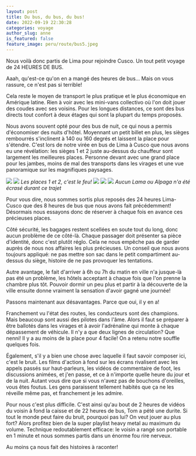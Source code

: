 ```yaml
---
layout: post
title: Du bus, du bus, du bus!
date: 2022-09-19 22:30:28
categories: voyage
author_slug: anne
is_featured: false
feature_image: peru/route/bus5.jpeg
---
```


Nous voilà donc partis de Lima pour rejoindre Cusco. Un tout petit voyage de 24 HEURES DE BUS. 

Aaah, qu'est-ce qu'on en a mangé des heures de bus... Mais on vous rassure, ce n'est pas si terrible! 

Cela reste le moyen de transport le plus pratique et le plus économique en Amérique latine. Rien à voir avec les mini-vans collectivo où l'on doit jouer des coudes avec ses voisins. Pour les longues distances, ce sont des bus directs tout confort à deux étages qui sont la plupart du temps proposés. 

Nous avons souvent opté pour des bus de nuit, ce qui nous a permis d'économiser des nuits d'hôtel. Moyennant un petit billet en plus, les sièges rembourrés s'inclinent à 140 ou 160 degrés et laissent la place pour s'étendre. C'est lors de notre virée en bus de Lima à Cusco que nous avons eu une révélation: les sièges 1 et 2 juste au-dessus du chauffeur sont largement les meilleures places. Personne devant avec une grand place pour les jambes, moins de mal des transports dans les virages et une vue panoramique sur les magnifiques paysages. 

![](img//peru/route/bus1.jpeg)
![](img//peru/route/bus2.jpeg)
*Les places 1 et 2, c'est le feu!*
![](img//peru/route/bus3.jpeg)
![](img//peru/route/bus4.jpeg)
![](img//peru/route/bus5.jpeg)
*Aucun Lama ou Alpaga n'a été écrasé durant ce trajet*

Pour vous dire, nous sommes sortis plus reposés des 24 heures Lima-Cusco que des 8 heures de bus que nous avons fait précédemment! Désormais nous essayons donc de réserver à chaque fois en avance ces précieuses places. 

Côté sécurité, les bagages restent scellées en soute tout du long, donc aucun problème de ce côté-là. Chaque passager doit présenter sa pièce d'identité, donc c'est plutôt réglo. Cela ne nous empêche pas de garder auprès de nous nos affaires les plus précieuses. Un conseil que nous avons toujours appliqué: ne pas mettre son sac dans le petit compartiment au-dessus du siège, histoire de ne pas provoquer les tentations. 

Autre avantage, le fait d'arriver à 6h ou 7h du matin en ville n'a jusque-là pas été un problème, les hôtels acceptant à chaque fois que l'on prenne la chambre plus tôt. Pouvoir dormir un peu plus et partir à la découverte de la ville ensuite donne vraiment la sensation d'avoir gagné une journée!

Passons maintenant aux désavantages. Parce que oui, il y en a!

Franchement vu l'état des routes, les conducteurs sont des champions. Mais beaucoup sont aussi des pilotes dans l'âme. Alors il faut se préparer à être ballotés dans les virages et à avoir l'adrénaline qui monte à chaque dépassement de véhicule. Il n'y a que deux lignes de circulation? Que nenni! Il y a au moins de la place pour 4 facile! On a retenu notre souffle quelques fois.

Également, s'il y a bien une chose avec laquelle il faut savoir composer ici, c'est le bruit. Les films d'action à fond sur les écrans rivalisent avec les appels passés sur haut-parleurs, les vidéos de commentaire de foot, les discussions animées, et j'en passe, et ce à n'importe quelle heure du jour et de la nuit. Autant vous dire que si vous n'avez pas de bouchons d'oreilles, vous êtes foutus. Les gens paraissent tellement habités que ça ne les réveille même pas, et franchement je les admire. 

Pour nous c'est plus difficile. C'est ainsi qu'au bout de 2 heures de vidéos du voisin à fond la caisse et de 22 heures de bus, Tom a pété une durite. Si tout le monde peut faire du bruit, pourquoi pas lui? On veut jouer au plus fort? Alors profitez bien de la super playlist heavy metal au maximum du volume. Technique redoutablement efficace: le voisin a rangé son portable en 1 minute et nous sommes partis dans un énorme fou rire nerveux. 

Au moins ça nous fait des histoires à raconter!

